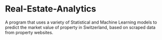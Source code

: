 # Real-Estate-Analytics
A program that uses a variety of Statistical and Machine Learning models to predict the market value of property in Switzerland, based on scraped data from property websites.
